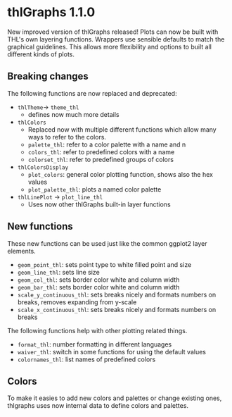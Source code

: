 # thlGraphs 1.1.0

New improved version of thlGraphs released!
Plots can now be built with THL's own layering functions.
Wrappers use sensible defaults to match the graphical guidelines. 
This allows more flexibility and options to built all different kinds of plots.


## Breaking changes

The following functions are now replaced and deprecated:

* `thlTheme`-> `theme_thl`
    - defines now much more details
* `thlColors`
    - Replaced now with multiple different functions which allow many ways to 
    refer to the colors.
    - `palette_thl`: refer to a color palette with a name and n
    - `colors_thl`: refer to predefined colors with a name
    - `colorset_thl`: refer to predefined groups of colors
* `thlColorsDisplay`    
    - `plot_colors`: general color plotting function, shows also the hex values
    - `plot_palette_thl`: plots a named color palette
* `thlLinePlot` -> `plot_line_thl` 
    - Uses now other thlGraphs built-in layer functions


## New functions

These new functions can be used just like the common ggplot2 layer elements.

* `geom_point_thl`: sets point type to white filled point and size
* `geom_line_thl`: sets line size
* `geom_col_thl`: sets border color white and column width
* `geom_bar_thl`: sets border color white and column width
* `scale_y_continuous_thl`: sets breaks nicely and formats numbers on breaks, 
removes expanding from y-scale
* `scale_x_continuous_thl`: sets breaks nicely and formats numbers on breaks

The following functions help with other plotting related things.

* `format_thl`: number formatting in different languages
* `waiver_thl`: switch in some functions for using the default values
* `colornames_thl`: list names of predefined colors


## Colors

To make it easies to add new colors and palettes or change existing ones,
thlgraphs uses now internal data to define colors and palettes.



